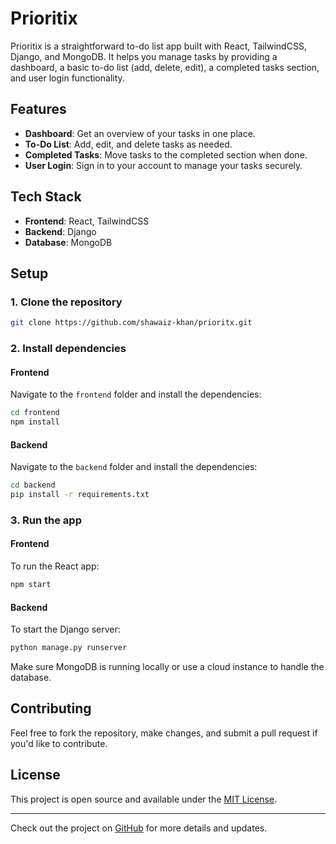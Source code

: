 # Prioritix

Prioritix is a straightforward to-do list app built with React, TailwindCSS, Django, and MongoDB. It helps you manage tasks by providing a dashboard, a basic to-do list (add, delete, edit), a completed tasks section, and user login functionality.

## Features
- **Dashboard**: Get an overview of your tasks in one place.
- **To-Do List**: Add, edit, and delete tasks as needed.
- **Completed Tasks**: Move tasks to the completed section when done.
- **User Login**: Sign in to your account to manage your tasks securely.

## Tech Stack
- **Frontend**: React, TailwindCSS
- **Backend**: Django
- **Database**: MongoDB

## Setup

### 1. Clone the repository

```bash
git clone https://github.com/shawaiz-khan/prioritx.git
```

### 2. Install dependencies

#### Frontend

Navigate to the `frontend` folder and install the dependencies:

```bash
cd frontend
npm install
```

#### Backend

Navigate to the `backend` folder and install the dependencies:

```bash
cd backend
pip install -r requirements.txt
```

### 3. Run the app

#### Frontend

To run the React app:

```bash
npm start
```

#### Backend

To start the Django server:

```bash
python manage.py runserver
```

Make sure MongoDB is running locally or use a cloud instance to handle the database.

## Contributing

Feel free to fork the repository, make changes, and submit a pull request if you'd like to contribute.

## License

This project is open source and available under the [MIT License](LICENSE).

---

Check out the project on [GitHub](https://github.com/shawaiz-khan/prioritx) for more details and updates.
